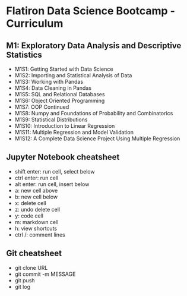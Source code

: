 # Flatiron Data Science Bootcamp - Curriculum
## M1: Exploratory Data Analysis and Descriptive Statistics
- M1S1: Getting Started with Data Science
- M1S2: Importing and Statistical Analysis of Data
- M1S3: Working with Pandas
- M1S4: Data Cleaning in Pandas
- M1S5: SQL and Relational Databases
- M1S6: Object Oriented Programming
- M1S7: OOP Continued
- M1S8: Numpy and Foundations of Probability and Combinatorics
- M1S9: Statistical Distributions
- M1S10: Introduction to Linear Regression
- M1S11: Multiple Regression and Model Validation
- M1S12: A Complete Data Science Project Using Multiple Regression
## Jupyter Notebook cheatsheet
- shift enter: run cell, select below
- ctrl enter: run cell
- alt enter: run cell, insert below
- a: new cell above
- b: new cell below
- x: delete cell
- z: undo delete cell
- y: code cell
- m: markdown cell
- h: view shortcuts
- ctrl /: comment lines


## Git cheatsheet
- git clone URL
- git commit -m MESSAGE
- git push
- git log